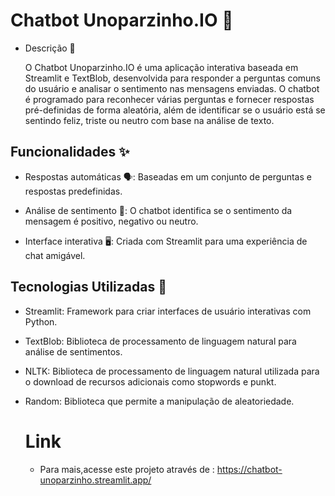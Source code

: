 # Chatbot Unoparzinho.IO 🤖
- Descrição 📜

  
   O Chatbot Unoparzinho.IO é uma aplicação interativa baseada em Streamlit e TextBlob, desenvolvida para responder a perguntas comuns do usuário e analisar o sentimento nas mensagens enviadas. O chatbot é programado para reconhecer várias perguntas e fornecer respostas pré-definidas de forma aleatória, além de identificar se o usuário está se sentindo feliz, triste ou neutro com base na análise de texto.

## Funcionalidades ✨
- Respostas automáticas 🗣️: Baseadas em um conjunto de perguntas e respostas predefinidas.

- Análise de sentimento 💬: O chatbot identifica se o sentimento da mensagem é positivo, negativo ou neutro.

- Interface interativa 🖥️: Criada com Streamlit para uma experiência de chat amigável.

## Tecnologias Utilizadas 🔧
- Streamlit: Framework para criar interfaces de usuário interativas com Python.

- TextBlob: Biblioteca de processamento de linguagem natural para análise de sentimentos.

- NLTK: Biblioteca de processamento de linguagem natural utilizada para o download de recursos adicionais como stopwords e punkt.
- Random: Biblioteca que permite a manipulação de aleatoriedade.
  # Link
  - Para mais,acesse este projeto através de : https://chatbot-unoparzinho.streamlit.app/
